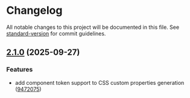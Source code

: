 # Changelog

All notable changes to this project will be documented in this file. See [standard-version](https://github.com/conventional-changelog/standard-version) for commit guidelines.

## [2.1.0](https://github.com/sixi3/design-tokens-sync/compare/v1.4.1...v2.1.0) (2025-09-27)


### Features

* add component token support to CSS custom properties generation ([9472075](https://github.com/sixi3/design-tokens-sync/commit/94720753c1d908af3eea4f3e2088a8154f2482d6))
